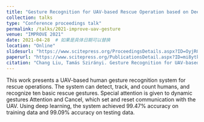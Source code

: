 ```yaml
---
title: "Gesture Recognition for UAV-based Rescue Operation based on Deep Learning"
collection: talks
type: "Conference proceedings talk"
permalink: /talks/2021-improve-uav-gesture
venue: "IMPROVE 2021"
date: 2021-04-28  # 如果是具体日期可以替换
location: "Online"
slidesurl: "https://www.scitepress.org/ProceedingsDetails.aspx?ID=OyjRGMdeGE8=&t=1"      # 如果有 PPT，可以填 URL
paperurl: "https://www.scitepress.org/PublicationsDetail.aspx?ID=mi8ytkebB0w=&t=1"  # PDF 链接
citation: "Chang Liu, Tamás Szirányi. Gesture Recognition for UAV-based Rescue Operation based on Deep Learning. IMPROVE 2021, pp. 180-187."
---
```


This work presents a UAV-based human gesture recognition system for rescue operations. The system can detect, track, and count humans, and recognize ten basic rescue gestures. Special attention is given to dynamic gestures Attention and Cancel, which set and reset communication with the UAV. Using deep learning, the system achieved 99.47% accuracy on training data and 99.09% accuracy on testing data.  
